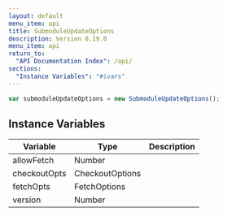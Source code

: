 ```yaml
---
layout: default
menu_item: api
title: SubmoduleUpdateOptions
description: Version 0.19.0
menu_item: api
return_to:
  "API Documentation Index": /api/
sections:
  "Instance Variables": "#ivars"
---
```


```js
var submoduleUpdateOptions = new SubmoduleUpdateOptions();
```

## <a name="ivars"></a>Instance Variables

| Variable | Type | Description |
| --- | --- | --- |
| <a name="allowFetch"></a>allowFetch | Number |  |
| <a name="checkoutOpts"></a>checkoutOpts | CheckoutOptions |  |
| <a name="fetchOpts"></a>fetchOpts | FetchOptions |  |
| <a name="version"></a>version | Number |  |

